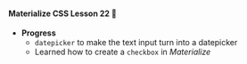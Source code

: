 #### Materialize CSS Lesson 22 :art:

- **Progress**
    - `datepicker` to make the text input turn into a datepicker
    - Learned how to create a `checkbox` in *Materialize*

